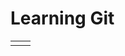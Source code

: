 # Learning Git
|  |  |
|--|--|
|  |  |

	

<!--stackedit_data:
eyJoaXN0b3J5IjpbNDAzOTg0MTM1LDE1NzQ0NjA2MTUsLTIwNz
YzNTEzMjUsMjEzMzYzNDkyOSwtMTg5MDA1MzY5M119
-->